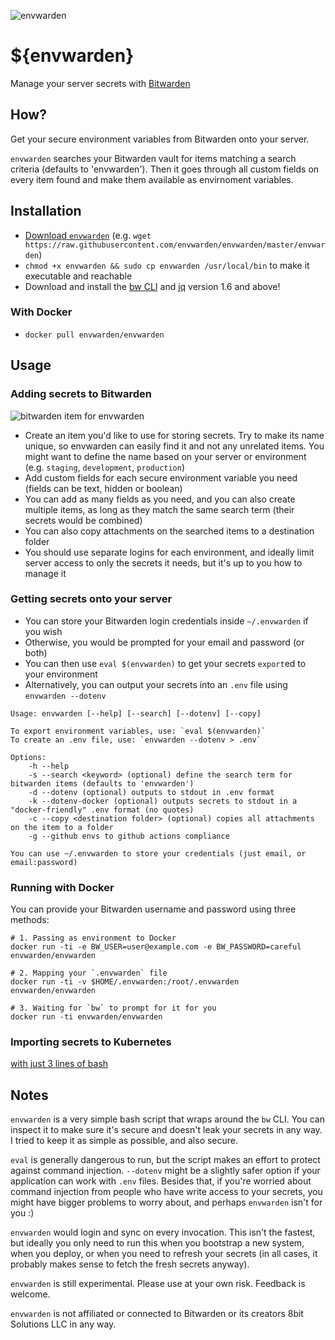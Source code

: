 ![](https://raw.githubusercontent.com/envwarden/envwarden/master/assets/icon-left-font-narrow.png "envwarden")

# ${envwarden}
Manage your server secrets with [Bitwarden](https://bitwarden.com/)

## How?

Get your secure environment variables from Bitwarden onto your server.

`envwarden` searches your Bitwarden vault for items matching
a search criteria (defaults to 'envwarden').
Then it goes through all custom fields on every item found
and make them available as envirnoment variables.

## Installation

* [Download `envwarden`](https://raw.githubusercontent.com/envwarden/envwarden/master/envwarden)
  (e.g. `wget https://raw.githubusercontent.com/envwarden/envwarden/master/envwarden`)
* `chmod +x envwarden && sudo cp envwarden /usr/local/bin` to make it executable and reachable
* Download and install the [bw CLI](https://github.com/bitwarden/cli#downloadinstall) and
  [jq](https://stedolan.github.io/jq/download/) version 1.6 and above!

### With Docker

* `docker pull envwarden/envwarden`

## Usage

### Adding secrets to Bitwarden

![](https://raw.githubusercontent.com/envwarden/envwarden/master/assets/bitwarden-item-screenshot.png "bitwarden item for envwarden")

* Create an item you'd like to use for storing secrets.
  Try to make its name unique, so envwarden can easily find it
  and not any unrelated items.
  You might want to define the name based on your server or environment
  (e.g. `staging`, `development`, `production`)
* Add custom fields for each secure environment variable you need
  (fields can be text, hidden or boolean)
* You can add as many fields as you need, and you can also create
  multiple items, as long as they match the same search term
  (their secrets would be combined)
* You can also copy attachments on the searched items to a destination folder
* You should use separate logins for each environment, and ideally limit server
  access to only the secrets it needs, but it's up to you how to manage it

### Getting secrets onto your server

* You can store your Bitwarden login credentials inside `~/.envwarden` if you wish
* Otherwise, you would be prompted for your email and password (or both)
* You can then use `eval $(envwarden)` to get your secrets `export`ed to your environment
* Alternatively, you can output your secrets into an `.env` file using `envwarden --dotenv`

```
Usage: envwarden [--help] [--search] [--dotenv] [--copy]

To export environment variables, use: `eval $(envwarden)`
To create an .env file, use: `envwarden --dotenv > .env`

Options:
    -h --help
    -s --search <keyword> (optional) define the search term for bitwarden items (defaults to 'envwarden')
    -d --dotenv (optional) outputs to stdout in .env format
    -k --dotenv-docker (optional) outputs secrets to stdout in a "docker-friendly" .env format (no quotes)
    -c --copy <destination folder> (optional) copies all attachments on the item to a folder
    -g --github envs to github actions compliance

You can use ~/.envwarden to store your credentials (just email, or email:password)
```

### Running with Docker

You can provide your Bitwarden username and password using three methods:

```
# 1. Passing as environment to Docker
docker run -ti -e BW_USER=user@example.com -e BW_PASSWORD=careful envwarden/envwarden

# 2. Mapping your `.envwarden` file
docker run -ti -v $HOME/.envwarden:/root/.envwarden envwarden/envwarden

# 3. Waiting for `bw` to prompt for it for you
docker run -ti envwarden/envwarden
```

### Importing secrets to Kubernetes

[with just 3 lines of bash](https://blog.gingerlime.com/2019/envwarden-and-kubernetes-secrets/)

## Notes

`envwarden` is a very simple bash script that wraps around the `bw` CLI. You can inspect it to make sure it's secure and
doesn't leak your secrets in any way. I tried to keep it as simple as possible, and also secure.

`eval` is generally dangerous to run, but the script makes an effort to protect against command injection.
`--dotenv` might be a slightly safer option if your application can work with `.env` files. Besides that, if you're
worried about command injection from people who have write access to your secrets, you might have bigger problems to
worry about, and perhaps `envwarden` isn't for you :)

`envwarden` would login and sync on every invocation. This isn't the fastest, but ideally you only need to run this when
you bootstrap a new system, when you deploy, or when you need to refresh your secrets (in all cases, it probably makes
sense to fetch the fresh secrets anyway).

`envwarden` is still experimental. Please use at your own risk. Feedback is welcome.

`envwarden` is not affiliated or connected to Bitwarden or its creators 8bit Solutions LLC in any way.

